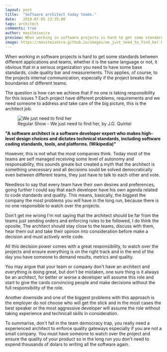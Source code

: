 ```yaml
---
layout: post
title:  "Software architect today teams."
date:   2019-07-05 23:35:00
tags: architect
comments: true
author: maviteixeira
preview: When working in software projects is hard to get some standards between different applications and teams, whether it is the same language or not, it obvious that in a serious organization you need to have some base standards, code quality bar and measurements
image: https://maviteixeira.github.io/images/we_just_need_to_find_her.PNG
---
```


When working in software projects is hard to get some standards between different applications and teams, whether it is the same language or not, it obvious that in a serious organization you need to have some base standards, code quality bar and measurements. This applies, of course, to the projects internal communication, especially if the project breaks the boundaries of different teams.

The question is how can we achieve that if no one is taking responsibility for this issues ? Each project have different problems, requirements and we need someone to address and take care of the big picture, this is the architect job.

<figure class="articleimg">
    <img src="{{page.image}}" alt="We just need to find her">
    <figcaption>
    Regular Show - We just need to find her, by J.G. Quintel
    </figcaption>
</figure>

**"A software architect is a software developer expert who makes high-level design choices and dictates technical standards, including software coding standards, tools, and platforms. (Wikipedia)"**

However, this is not what the most companies think. Today most of the teams are self managed receiving some level of autonomy and responsability, this sounds greate but created a myth that the architect is something unecessary and all decisions sould be solved democratically even between different teams, they just have to talk to each other and vote.

Needless to say that every team have their own desires and preferences, going further I could say that each developer have his own agenda related to code standards and quality. This means, basically, the biggest the company the most problems you will have in the long run, because there is no one responsible to watch over the projects.

Don't get me wrong I'm not saying that the architect should be far from the teams just sending orders and enforcing rules to be followed, I do think the oposite, The architect should stay close to the teams, discuss with them, hear them out and take their opinion into consideration before make a decision and must actively write code.

All this decision power comes with a great responsibility, to watch over the projects and ensure everything is on the right track and in the end of the day you have someone to demand results, metrics and quality.

You may argue that your team or company don't have an architect and everything is doing great, but don't be mistaken, one sure thing is it always be an architect, for better or worse a developer will assume this role and start to give the cards convincing people and make decisions without the full responsibility of the role.

Another downside and one of the biggest problems with this approach is the employer do not choose who will get the stick and in the most cases the best speaker or the most aggressive developer will assume the role without taking experience and technicall skills in consideration.

To summarise, don't fall in the team democracy trap, you really need a experienced architect to enforce quality gateways especially if you are not a small company. You must have someone to watch over the project and ensure the quality of your product so in the long run you don't need to expend thousands of dolars to writing all the software again.